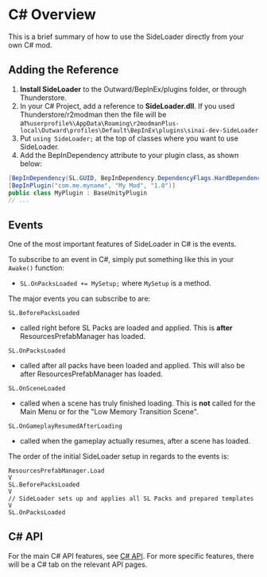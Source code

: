 # C# Overview

This is a brief summary of how to use the SideLoader directly from your own C# mod.

## Adding the Reference

1. <b>Install SideLoader</b> to the Outward/BepInEx/plugins folder, or through Thunderstore.
2. In your C# Project, add a reference to <b>SideLoader.dll</b>. If you used Thunderstore/r2modman then the file will be at`%userprofile%\AppData\Roaming\r2modmanPlus-local\Outward\profiles\Default\BepInEx\plugins\sinai-dev-SideLoader`
3. Put `using SideLoader;` at the top of classes where you want to use SideLoader.
4. Add the BepInDependency attribute to your plugin class, as shown below:

```csharp
[BepInDependency(SL.GUID, BepInDependency.DependencyFlags.HardDependency)]
[BepInPlugin("com.me.myname", "My Mod", "1.0")]
public class MyPlugin : BaseUnityPlugin
// ...
```

## Events
One of the most important features of SideLoader in C# is the events.

To subscribe to an event in C#, simply put something like this in your `Awake()` function:
* `SL.OnPacksLoaded += MySetup;` where `MySetup` is a method.

The major events you can subscribe to are:

`SL.BeforePacksLoaded` 
* called right before SL Packs are loaded and applied. This is <b>after</b> ResourcesPrefabManager has loaded.

`SL.OnPacksLoaded` 
* called after all packs have been loaded and applied. This will also be after ResourcesPrefabManager has loaded.

`SL.OnSceneLoaded` 
* called when a scene has truly finished loading. This is <b>not</b> called for the Main Menu or for the "Low Memory Transition Scene".

`SL.OnGameplayResumedAfterLoading`
* called when the gameplay actually resumes, after a scene has loaded.

The order of the initial SideLoader setup in regards to the events is:
```
ResourcesPrefabManager.Load
V
SL.BeforePacksLoaded
V
// SideLoader sets up and applies all SL Packs and prepared templates
V
SL.OnPacksLoaded
```

## C# API

For the main C# API features, see [C# API](API/CSharpAPI.md). For more specific features, there will be a C# tab on the relevant API pages.